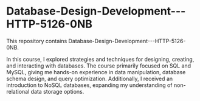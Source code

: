 # Database-Design-Development---HTTP-5126-0NB
This repository contains Database-Design-Development---HTTP-5126-0NB.

In this course, I explored strategies and techniques for designing, creating, and interacting with databases. The course primarily focused on SQL and MySQL, giving me hands-on experience in data manipulation, database schema design, and query optimization. Additionally, I received an introduction to NoSQL databases, expanding my understanding of non-relational data storage options.
